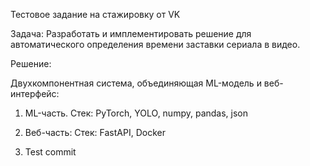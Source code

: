 Тестовое задание на стажировку от VK 

Задача: Разработать и имплементировать решение для автоматического определения времени заставки сериала в видео.

Решение:

Двухкомпонентная система, объединяющая ML-модель и веб-интерфейс:

1. ML-часть. Стек: PyTorch, YOLO, numpy, pandas, json


2. Веб-часть: Стек: FastAPI, Docker

3. Test commit
